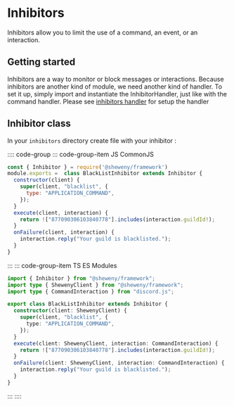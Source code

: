 # Inhibitors

Inhibitors allow you to limit the use of a command, an event, or an interaction.

## Getting started

Inhibitors are a way to monitor or block messages or interactions.
Because inhibitors are another kind of module, we need another kind of handler.
To set it up, simply import and instantiate the InhibitorHandler, just like with the command handler.
Please see [inhibitors handler](../handlers/inhibitors) for setup the handler

## Inhibitor class

In your `inhibitors` directory create file with your inhibitor :

:::: code-group
::: code-group-item JS CommonJS

```js
const { Inhibitor } = require('@sheweny/framework')
module.exports =  class BlackListInhibitor extends Inhibitor {
  constructor(client) {
    super(client, "blacklist", {
      type: "APPLICATION_COMMAND",
    });
  }
  execute(client, interaction) {
    return !["877090306103840778"].includes(interaction.guildId!);
  }
  onFailure(client, interaction) {
    interaction.reply("Your guild is blacklisted.");
  }
}
```

:::
::: code-group-item TS ES Modules

```ts
import { Inhibitor } from "@sheweny/framework";
import type { ShewenyClient } from "@sheweny/framework";
import type { CommandInteraction } from "discord.js";

export class BlackListInhibitor extends Inhibitor {
  constructor(client: ShewenyClient) {
    super(client, "blacklist", {
      type: "APPLICATION_COMMAND",
    });
  }
  execute(client: ShewenyClient, interaction: CommandInteraction) {
    return !["877090306103840778"].includes(interaction.guildId!);
  }
  onFailure(client: ShewenyClient, interaction: CommandInteraction) {
    interaction.reply("Your guild is blacklisted.");
  }
}
```

:::
::::
